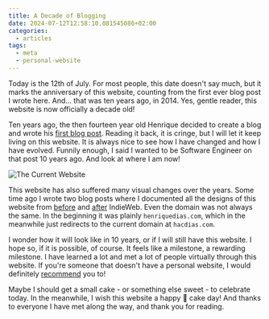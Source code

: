 ```yaml
---
title: A Decade of Blogging
date: 2024-07-12T12:58:10.081545086+02:00
categories:
  - articles
tags:
  - meta
  - personal-website
---
```


Today is the 12th of July. For most people, this date doesn't say much, but it marks the anniversary of this website, counting from the first ever blog post I wrote here. And... that was ten years ago, in 2014. Yes, gentle reader, this website is now officially a decade old!

<!--more-->

Ten years ago, the then fourteen year old Henrique decided to create a blog and wrote his [first blog post](/2014/07/12/apresentacao/). Reading it back, it is cringe, but I will let it keep living on this website. It is always nice to see how I have changed and how I have evolved. Funnily enough, I said I wanted to be Software Engineer on that post 10 years ago. And look at where I am now!

![The Current Website](cdn:/2024-07-website-screenshot?class=fw)

This website has also suffered many visual changes over the years. Some time ago I wrote two blog posts where I documented all the designs of this website from [before](/2022/03/25/my-website-before-indieweb/) and [after](/2022/06/18/my-website-after-indieweb/) IndieWeb. Even the domain was not always the same. In the beginning it was plainly `henriquedias.com`, which in the meanwhile just redirects to the current domain at `hacdias.com`.

I wonder how it will look like in 10 years, or if I will still have this website. I hope so, if it is possible, of course. It feels like a milestone, a rewarding milestone. I have learned a lot and met a lot of people virtually through this website. If you're someone that doesn't have a personal website, I would definitely [recommend](/2020/10/26/why-have-your-website/) you to!

Maybe I should get a small cake - or something else sweet - to celebrate today. In the meanwhile, I wish this website a happy 🎂 cake day! And thanks to everyone I have met along the way, and thank you for reading.
